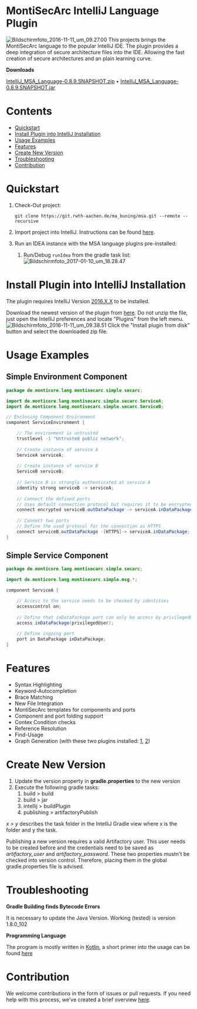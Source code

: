 # MontiSecArc IntelliJ Language Plugin
![Bildschirmfoto_2016-11-11_um_09.27.00](/uploads/bb4676c2ca848e1420f3d5ad710ce210/Bildschirmfoto_2016-11-11_um_09.27.00.png)
This projects brings the MontiSecArc language to the popular IntelliJ IDE. The plugin provides a deep integration of secure architecture files into the IDE. Allowing the fast creation of secure architectures and an plain learning curve.

**Downloads**

[IntelliJ_MSA_Language-0.8.9.SNAPSHOT.zip](http://138.68.65.103:8081/artifactory/intellij_plugins_snapshot_local/de/monticore/lang/montisecarc/plugin/IntelliJ_MSA_Language/0.8.9.SNAPSHOT/IntelliJ_MSA_Language-0.8.9.SNAPSHOT.zip) &#8226; [IntelliJ_MSA_Language-0.8.9.SNAPSHOT.jar](http://138.68.65.103:8081/artifactory/intellij_plugins_snapshot_local/de/monticore/lang/montisecarc/IntelliJ_MSA_Language/0.8.9.SNAPSHOT/IntelliJ_MSA_Language-0.8.9.SNAPSHOT.jar)

# Contents
- [Quickstart](https://git.rwth-aachen.de/ma_buning/msa/edit/master/README.md#quickstart)
- [Install Plugin into IntelliJ Installation](https://git.rwth-aachen.de/ma_buning/msa/edit/master/README.md#install_plugin_into_intelliJ_installation)
- [Usage Examples](https://git.rwth-aachen.de/ma_buning/msa/edit/master/README.md#usage_examples)
- [Features](https://git.rwth-aachen.de/ma_buning/msa/edit/master/README.md#features)
- [Create New Version](https://git.rwth-aachen.de/ma_buning/msa/edit/master/README.md#create_new_version)
- [Troubleshooting](https://git.rwth-aachen.de/ma_buning/msa/edit/master/README.md#troubleshooting)
- [Contribution](https://git.rwth-aachen.de/ma_buning/msa/edit/master/README.md#contribution)

# Quickstart
1. Check-Out project:

    `git clone https://git.rwth-aachen.de/ma_buning/msa.git --remote --recursive`
2. Import project into IntelliJ. Instructions can be found [here](https://www.jetbrains.com/help/idea/2016.3/importing-project-from-gradle-model.html).
3. Run an IDEA instance with the MSA language plugins pre-installed:
    1. Run/Debug `runIdea` from the gradle task list:
    ![Bildschirmfoto_2017-01-10_um_18.28.47](/uploads/d8076e406cd4dc2d90071552eacbca69/Bildschirmfoto_2017-01-10_um_18.28.47.png)

# Install Plugin into IntelliJ Installation
The plugin requires IntelliJ Version [2016.X.X](https://www.jetbrains.com/idea/download/) to be installed.

Download the newest version of the plugin from [here](http://138.68.65.103:8081/artifactory/intellij_plugins_snapshot_local/de/monticore/lang/montisecarc/plugin/IntelliJ_MSA_Language/0.8.9.SNAPSHOT/IntelliJ_MSA_Language-0.8.9.SNAPSHOT.zip). Do not unzip the file, just open the IntelliJ preferences and locate "Plugins" from the left menu.
![Bildschirmfoto_2016-11-11_um_09.38.51](/uploads/5870fcef0107641983a5800cd0fdc99f/Bildschirmfoto_2016-11-11_um_09.38.51.png)
Click the "Install plugin from disk" button and select the downloaded zip file.

# Usage Examples
## Simple Environment Component
```java
package de.monticore.lang.montisecarc.simple.secarc;

import de.monticore.lang.montisecarc.simple.secarc.ServiceA;
import de.monticore.lang.montisecarc.simple.secarc.ServiceB;

// Enclosing Component Environment
component ServiceEnvironment {

    // The environment is untrusted
    trustlevel -1 "Untrusted public network";
    
    // Create instance of service A
    ServiceA serviceA;
    
    // Create instance of service B
    ServiceB serviceB;
    
    // Service B is strongly authenticated at service A
    identity strong serviceB -> serviceA;
    
    // Connect the defined ports
    // Uses default connection protocol but requires it to be encrypted
    connect encrypted serviceB.outDataPackage -> serviceA.inDataPackage;
    
    // Connect two ports
    // Define the used protocol for the connection as HTTPS
    connect serviceB.outDataPackage -[HTTPS]-> serviceA.inDataPackage;
}
```
## Simple Service Component
```java
package de.monticore.lang.montisecarc.simple.secarc;

import de.monticore.lang.montisecarc.simple.msg.*;

component ServiceA {

    // Access to the service needs to be checked by identities
    accesscontrol on;
    
    // Define that inDataPackage port can only be access by privilegedUser
    access inDataPackage(privilegedUser);
    
    // Define ingoing port
    port in DataPackage inDataPackage;
}
```

# Features
- Syntax Highlighting
- Keyword-Autocompletion
- Brace Matching
- New File Integration
- MontiSecArc templates for components and ports
- Component and port folding support
- Contex Condition checks
- Reference Resolution
- Find-Usage
- Graph Generation (with these two plugins installed: [1](https://git.rwth-aachen.de/ma_buning/graphdatabase.git), [2](https://plugins.jetbrains.com/idea/plugin/8087-graph-database-support))

# Create New Version
1. Update the version property in **gradle.properties** to the new version 
2. Execute the following gradle tasks:
    1. build > build
    2. build > jar
    3. intellij > buildPlugin
    4. publishing > artifactoryPublish

*x > y* describes the task folder in the IntelliJ Gradle view where x is the folder and y the task.

Publishing a new version requires a valid Artifactory user. This user needs to be created before and the credentials need to be saved as *artifactory_user* and *artifactory_password*. These two properties mustn't be checked into version control. Therefore, placing them in the global gradle.properties file is advised.


# Troubleshooting

**Gradle Building finds Bytecode Errors**

It is necessary to update the Java Version. Working (tested) is version 1.8.0_102

**Programming Language**

The program is mostly written in [Kotlin](kotlinlang.org), a short primer into the usage can be found [here](https://kotlinlang.org/docs/reference/)

# Contribution
We welcome contributions in the form of issues or pull requests. If you need help with this process, we've created a brief overview [here](https://git.rwth-aachen.de/ma_buning/msa/blob/master/CONTRIBUTING.md).